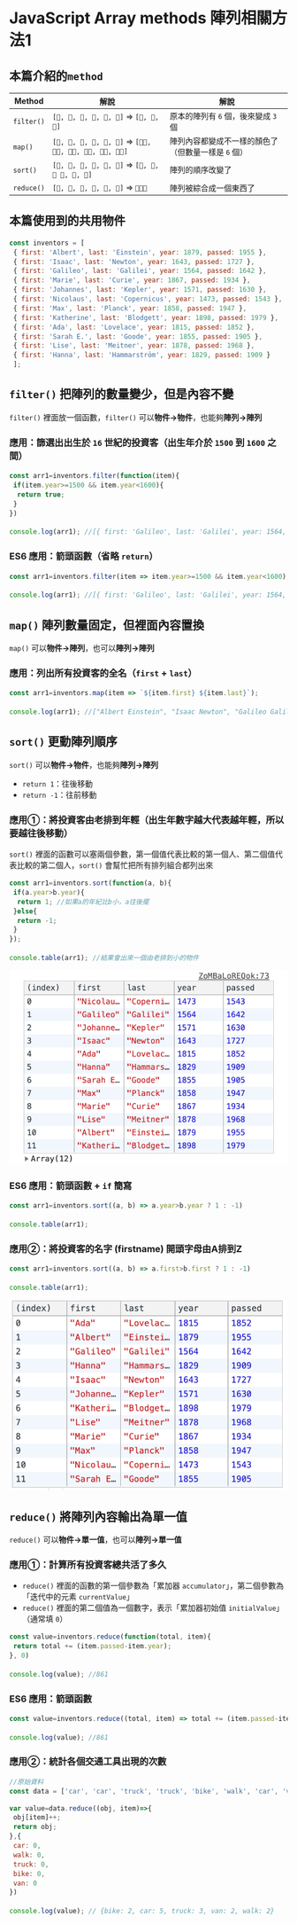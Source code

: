 # JavaScript Array methods 陣列相關方法1

## 本篇介紹的`method`

|Method		|解說														|解說	|
|-----------|-----------------------------------------------------------|-------|
|`filter()`	|`[👧, 👦, 👩, 👨, 👵, 🧓]` => `[👦, 👨, 🧓]`				|原本的陣列有 `6` 個，後來變成 `3` 個|
|`map()`	|`[👧, 👦, 👩, 👨, 👵, 🧓]` => `[👧🏿, 👦🏿, 👩🏿, 👨🏿, 👵🏿, 🧓🏿]`|陣列內容都變成不一樣的顏色了（但數量一樣是 `6` 個）|
|`sort()`	|`[👧, 👦, 👩, 👨, 👵, 🧓]` => `[👧, 👩, 👵 👦, 👨, 🧓]`	|陣列的順序改變了|
|`reduce()`	|`[👧, 👦, 👩, 👨, 👵, 🧓]` => `👨‍👩‍👧`						|陣列被綜合成一個東西了|

## 本篇使用到的共用物件

```javascript
const inventors = [
 { first: 'Albert', last: 'Einstein', year: 1879, passed: 1955 },
 { first: 'Isaac', last: 'Newton', year: 1643, passed: 1727 },
 { first: 'Galileo', last: 'Galilei', year: 1564, passed: 1642 },
 { first: 'Marie', last: 'Curie', year: 1867, passed: 1934 },
 { first: 'Johannes', last: 'Kepler', year: 1571, passed: 1630 },
 { first: 'Nicolaus', last: 'Copernicus', year: 1473, passed: 1543 },
 { first: 'Max', last: 'Planck', year: 1858, passed: 1947 },
 { first: 'Katherine', last: 'Blodgett', year: 1898, passed: 1979 },
 { first: 'Ada', last: 'Lovelace', year: 1815, passed: 1852 },
 { first: 'Sarah E.', last: 'Goode', year: 1855, passed: 1905 },
 { first: 'Lise', last: 'Meitner', year: 1878, passed: 1968 },
 { first: 'Hanna', last: 'Hammarström', year: 1829, passed: 1909 }
 ];
```

## `filter()` 把陣列的數量變少，但是內容不變

`filter()` 裡面放一個函數，`filter()` 可以**物件→物件**，也能夠**陣列→陣列**

### 應用：篩選出出生於 `16` 世紀的投資客（出生年介於 `1500` 到 `1600` 之間）

```javascript
const arr1=inventors.filter(function(item){
 if(item.year>=1500 && item.year<1600){
  return true;
 }
})

console.log(arr1); //[{ first: 'Galileo', last: 'Galilei', year: 1564, passed: 1642 }, { first: 'Johannes', last: 'Kepler', year: 1571, passed: 1630 }]
```

### ES6 應用：箭頭函數（省略 `return`）

```javascript
const arr1=inventors.filter(item => item.year>=1500 && item.year<1600);

console.log(arr1); //[{ first: 'Galileo', last: 'Galilei', year: 1564, passed: 1642 }, { first: 'Johannes', last: 'Kepler', year: 1571, passed: 1630 }]
```

## `map()` 陣列數量固定，但裡面內容置換

`map()` 可以**物件→陣列**，也可以**陣列→陣列**

### 應用：列出所有投資客的全名（`first` + `last`）

```javascript
const arr1=inventors.map(item => `${item.first} ${item.last}`);

console.log(arr1); //["Albert Einstein", "Isaac Newton", "Galileo Galilei", "Marie Curie", "Johannes Kepler", "Nicolaus Copernicus", "Max Planck", "Katherine Blodgett", "Ada Lovelace", "Sarah E. Goode", "Lise Meitner", "Hanna Hammarström"]
```

## `sort()` 更動陣列順序

`sort()` 可以**物件→物件**，也能夠**陣列→陣列**

* `return 1`：往後移動
* `return -1`：往前移動

### 應用①：將投資客由老排到年輕（出生年數字越大代表越年輕，所以要越往後移動）

`sort()` 裡面的函數可以塞兩個參數，第一個值代表比較的第一個人、第二個值代表比較的第二個人，`sort()` 會幫忙把所有排列組合都列出來

```javascript
const arr1=inventors.sort(function(a, b){
 if(a.year>b.year){
  return 1; //如果a的年紀比b小，a往後擺
 }else{
  return -1;
 }
});

console.table(arr1); //結果會出來一個由老排到小的物件
```

![](https://raw.githubusercontent.com/ianchen0419/notes/master/img/JavaScript%20Array%20methods%20陣列相關方法1/01.png)

### ES6 應用：箭頭函數 + `if` 簡寫

```javascript
const arr1=inventors.sort((a, b) => a.year>b.year ? 1 : -1)

console.table(arr1);
```

### 應用②：將投資客的名字 (firstname) 開頭字母由A排到Z

```javascript
const arr1=inventors.sort((a, b) => a.first>b.first ? 1 : -1)

console.table(arr1);
```

![](https://raw.githubusercontent.com/ianchen0419/notes/master/img/JavaScript%20Array%20methods%20陣列相關方法1/02.png)


## `reduce()` 將陣列內容輸出為單一值

`reduce()` 可以**物件→單一值**，也可以**陣列→單一值**

### 應用①：計算所有投資客總共活了多久

* `reduce()` 裡面的函數的第一個參數為「累加器 `accumulator`」，第二個參數為「迭代中的元素 `currentValue`」
* `reduce()` 裡面的第二個值為一個數字，表示「累加器初始值 `initialValue`」（通常填 `0`）

```javascript
const value=inventors.reduce(function(total, item){
 return total += (item.passed-item.year);
}, 0)

console.log(value); //861
```

### ES6 應用：箭頭函數

```javascript
const value=inventors.reduce((total, item) => total += (item.passed-item.year), 0)

console.log(value); //861
```

### 應用②：統計各個交通工具出現的次數

```javascript
//原始資料
const data = ['car', 'car', 'truck', 'truck', 'bike', 'walk', 'car', 'van', 'bike', 'walk', 'car', 'van', 'car', 'truck' ];
```

```javascript
var value=data.reduce((obj, item)=>{
 obj[item]++;
 return obj;
},{
 car: 0,
 walk: 0,
 truck: 0,
 bike: 0,
 van: 0
})

console.log(value); // {bike: 2, car: 5, truck: 3, van: 2, walk: 2}
```




